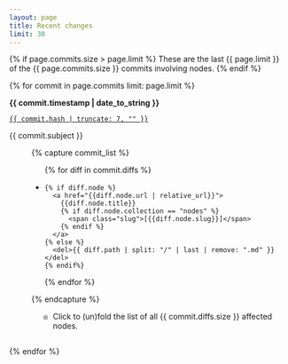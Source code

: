 ```yaml
---
layout: page
title: Recent changes
limit: 30
---
```


<style>

  details > summary {
    margin-left: 30px;
    margin-bottom: 15px;
    padding-inline-start: 1ch;
  }

  details[open] > summary {
    display: none;
  }

  summary { list-style: none; }
  summary::-webkit-details-marker { display: none; }

  details summary::before { 
    position: absolute;
    transform: translateX(-100%);
    padding-right: 1ch;
    content: '⧆';
    color: hsl(0, 0%, 40%);
  }

  summary {
    cursor: pointer; 
    margin-left: 30px;
    padding-inline-start: 1ch;
  }

  li.diff-A, li.diff-M, li.diff-D {
    padding-inline-start: 1ch;
  }
  li.diff-A { list-style-type: '⊞'; }
  li.diff-M { list-style-type: '⊡'; } /* ⧇ */
  li.diff-D { list-style-type: '⊟'; }
  li.diff-A::marker { color: hsl(120, 100%, 40%); }
  li.diff-M::marker { color: hsl(240, 100%, 40%); }
  li.diff-D::marker { color: hsl(  0, 100%, 40%); }

</style>

{% if page.commits.size > page.limit %}
These are the last {{ page.limit }} of the {{ page.commits.size }} commits involving nodes.
{% endif %}

<dl>

{% for commit in page.commits limit: page.limit %}

<dt>

<strong>{{ commit.timestamp | date_to_string }}</strong>

<a href="https://github.com/jonsterling/math/commit/{{ commit.hash }}">
  <code>{{ commit.hash | truncate: 7, "" }}</code>
</a>

{{ commit.subject }}

</dt>

<dd>

{% capture commit_list %}

<ul>
  {% for diff in commit.diffs %}
  <li class="diff-{{ diff.status }}">

    {% if diff.node %}
      <a href="{{diff.node.url | relative_url}}">
        {{diff.node.title}}
        {% if diff.node.collection == "nodes" %}
          <span class="slug">[{{diff.node.slug}}]</span>
        {% endif %}
      </a>
    {% else %}
      <del>{{ diff.path | split: "/" | last | remove: ".md" }}</del>
    {% endif%}

  </li>
  {% endfor %}
</ul>

{% endcapture %}

<details {% if commit.diffs.size < 7 %}open{% endif %}>
  <summary markdown='span'>Click to (un)fold the list of all {{ commit.diffs.size }} affected nodes.</summary>
  {{ commit_list }}
</details>

</dd>

{% endfor %}

</dl>
